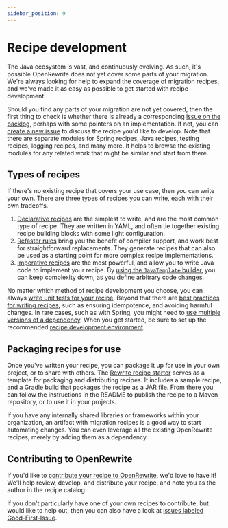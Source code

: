 ```yaml
---
sidebar_position: 9
---
```


# Recipe development

The Java ecosystem is vast, and continuously evolving. As such, it's possible OpenRewrite does not yet cover some parts
of your migration. We're always looking for help to expand the coverage of migration recipes, and we've made it as easy
as possible to get started with recipe development.

Should you find any parts of your migration are not yet covered, then the first thing to check is whether there is
already a corresponding [issue on the backlog](https://github.com/orgs/openrewrite/projects/4/views/10), perhaps
with some pointers on an implementation. If not, you
can [create a new issue](https://github.com/openrewrite/rewrite-spring/issues/new/choose) to discuss the recipe you'd
like to develop. Note that there are separate modules for Spring recipes, Java recipes, testing recipes, logging
recipes, and many more. It helps to browse the existing modules for any related work that might be similar and start
from there.

## Types of recipes

If there's no existing recipe that covers your use case, then you can write your own.
There are three types of recipes you can write, each with their own tradeoffs.

1. [Declarative recipes](https://docs.openrewrite.org/reference/yaml-format-reference) are the simplest to write, and
   are the most common type of recipe. They
   are written in YAML, and often tie together existing recipe building blocks with some light configuration.
2. [Refaster rules](https://github.com/openrewrite/rewrite-migrate-java/blob/v2.0.10/src/main/java/org/openrewrite/java/migrate/apache/commons/lang/ApacheCommonsStringUtils.java#L168-L178)
   bring you the benefit of compiler support, and work best for straightforward replacements. They generate recipes that
   can also be used as a starting point for more complex recipe implementations.
3. [Imperative recipes](https://docs.openrewrite.org/authoring-recipes/writing-a-java-refactoring-recipe) are the most
   powerful, and allow you to write Java code to implement your recipe.
   By [using the `JavaTemplate` builder](https://docs.openrewrite.org/authoring-recipes/modifying-methods-with-javatemplate),
   you can keep complexity down, as you define arbitrary code changes.

No matter which method of recipe development you choose, you can
always [write unit tests for your recipe](https://docs.openrewrite.org/authoring-recipes/recipe-testing).
Beyond that there
are [best practices for writing recipes](https://docs.openrewrite.org/authoring-recipes/recipe-conventions-and-best-practices),
such as ensuring idempotence, and avoiding harmful changes.
In rare cases, such as with Spring, you might need
to [use multiple versions of a dependency](https://docs.openrewrite.org/authoring-recipes/multiple-versions).
When you get started, be sure to set up the
recommended [recipe development environment](https://docs.openrewrite.org/authoring-recipes/recipe-development-environment).

## Packaging recipes for use

Once you've written your recipe, you can package it up for use in your own project, or to share with others.
The [Rewrite recipe starter](https://github.com/moderneinc/rewrite-recipe-starter) serves as a template for packaging
and distributing recipes. It includes a sample recipe, and a Gradle build that packages the recipe as a JAR file. From
there you can follow the instructions in the README to publish the recipe to a Maven repository, or to use it in your
projects.

If you have any internally shared libraries or frameworks within your organization, an artifact with migration recipes
is a good way to start automating changes. You can even leverage all the existing OpenRewrite recipes, merely by adding
them as a dependency.

## Contributing to OpenRewrite

If you'd like
to [contribute your recipe to OpenRewrite](https://github.com/openrewrite/.github/blob/main/CONTRIBUTING.md), we'd love
to have it! We'll help review, develop, and distribute your recipe, and note you as the author in the recipe catalog.

If you don't particularly have one of your own recipes to contribute, but would like to help out, then you can also have
a look
at [issues labeled Good-First-Issue](https://github.com/orgs/openrewrite/projects/4/views/10?filterQuery=label%3A%22good+first+issue%22).
